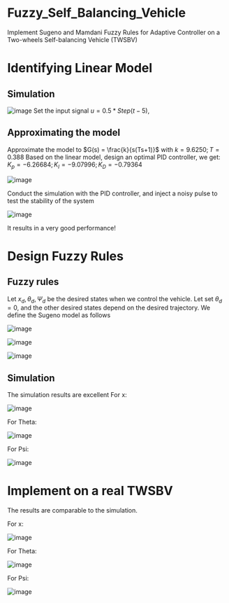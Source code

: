 # Fuzzy_Self_Balancing_Vehicle
Implement Sugeno and Mamdani Fuzzy Rules for Adaptive Controller on a Two-wheels Self-balancing Vehicle (TWSBV)
# Identifying Linear Model
## Simulation

![image](https://github.com/duongdinhph/Fuzzy_Self_Balancing_Vehicle/assets/56771011/0b30f06a-21a4-43ca-ae90-540ca2532fc6)
Set the input signal $u = 0.5  * Step(t-5)$,
## Approximating the model

Approximate the model to $G(s) = \frac{k}{s(Ts+1)}$ with $k=9.6250; T=0.388$
Based on the linear model, design an optimal PID controller, we get: $K_p=-6.26684; K_I=-9.07996; K_D=-0.79364$

![image](https://github.com/duongdinhph/Fuzzy_Self_Balancing_Vehicle/assets/56771011/f5436126-0863-49f2-93d7-32d15bb85213)

Conduct the simulation with the PID controller, and inject a noisy pulse to test the stability of the system

![image](https://github.com/duongdinhph/Fuzzy_Self_Balancing_Vehicle/assets/56771011/4cfdcbb4-cf2a-4181-b462-ebe48e2dabd4)

It results in a very good performance!
# Design Fuzzy Rules
## Fuzzy rules
Let $x_d, \theta_d, \Psi_d$ be the desired states when we control the vehicle. Let set $\theta_d = 0$, and the other desired states depend on the desired trajectory.
We define the Sugeno model as follows

![image](https://github.com/duongdinhph/Fuzzy_Self_Balancing_Vehicle/assets/56771011/f384042c-9db5-4f1f-ac67-914097177e8e)


![image](https://github.com/duongdinhph/Fuzzy_Self_Balancing_Vehicle/assets/56771011/e5760b8c-8fdf-45ab-9859-74d37e21ae95)


![image](https://github.com/duongdinhph/Fuzzy_Self_Balancing_Vehicle/assets/56771011/c20aa509-55e4-4154-9418-cb9f4c46023e)

## Simulation
The simulation results are excellent
For x:

![image](https://github.com/duongdinhph/Fuzzy_Self_Balancing_Vehicle/assets/56771011/d9dbb0ba-2bba-468a-860a-b35ec5cab605)


For Theta:

![image](https://github.com/duongdinhph/Fuzzy_Self_Balancing_Vehicle/assets/56771011/df57222e-0aad-41da-99a8-7f19d69d0e22)


For Psi:

![image](https://github.com/duongdinhph/Fuzzy_Self_Balancing_Vehicle/assets/56771011/c23ec582-af23-4ee6-9cc5-d12d45c0f9a0)


# Implement on a real TWSBV
The results are comparable to the simulation.

For x:

![image](https://github.com/duongdinhph/Fuzzy_Self_Balancing_Vehicle/assets/56771011/8b77bd63-ac28-4cdb-98d4-d72fd42b2992)


For Theta:

![image](https://github.com/duongdinhph/Fuzzy_Self_Balancing_Vehicle/assets/56771011/af2efa8c-c21a-4965-86be-44bb3022b1c4)


For Psi:

![image](https://github.com/duongdinhph/Fuzzy_Self_Balancing_Vehicle/assets/56771011/d9160dae-a4e9-49f6-abd1-cdc482577632)





